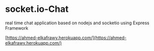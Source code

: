 # socket.io-Chat
real time chat application based on nodejs and socketio 
using Express Framework 

[https://ahmed-elkafrawy.herokuapp.com/](https://ahmed-elkafrawy.herokuapp.com/)


